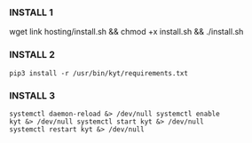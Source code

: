 ### INSTALL 1
</code>wget link hosting/install.sh && chmod +x install.sh && ./install.sh</code>
### INSTALL 2
<code>pip3 install -r /usr/bin/kyt/requirements.txt</code>
### INSTALL 3
<code>systemctl daemon-reload &> /dev/null
systemctl enable kyt &> /dev/null
systemctl start kyt &> /dev/null
systemctl restart kyt &> /dev/null</code>
